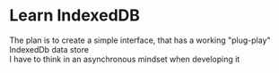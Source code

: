 # Learn IndexedDB

The plan is to create a simple interface, that has a working "plug-play" IndexedDb data store <br />
I have to think in an asynchronous mindset when developing it
